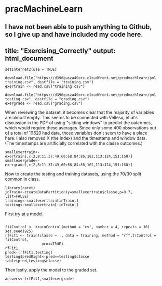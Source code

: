 pracMachineLearn
================
I have not been able to push anything to Github, so I give up and have included my code here.
---
title: "Exercising_Correctly"
output: html_document
---

```{r}
setInternet2(use = TRUE)

download.file("https://d396qusza40orc.cloudfront.net/predmachlearn/pml-training.csv", destfile = "training.csv")
exertrain <- read.csv("training.csv")

download.file("https://d396qusza40orc.cloudfront.net/predmachlearn/pml-testing.csv", destfile = "grading.csv")
exergrade <- read.csv("grading.csv")
```

When reviewing the dataset, it becomes clear that the majority of variables are almost empty.  This seems to be connected with Velleso, et al's discussion in the PDF of using "sliding windows" to predict the outcomes, which would require these averages.  Since only some 400 observations out of a total of 19620 had data, those variables don't seem to have a place here.  I also removed X (the index) and the timestamp and window data.  (The timestamps are artificially correlated with the classe outcomes.)


```{r}
smallexertrain<-exertrain[,c(2,8:11,37:49,60:68,84:86,102,113:124,151:160)]
smallexergrade<-exergrade[,c(2,8:11,37:49,60:68,84:86,102,113:124,151:160)]
```

Now to create the testing and training datasets, using the 70/30 split common in class.

```{r}
library(caret)
inTrain<-createDataPartition(y=smallexertrain$classe,p=0.7, list=FALSE)
training<-smallexertrain[inTrain,]
testing<-smallexertrain[-inTrain,]
```

First try at a model.

```{r, echo=FALSE}

fitControl <- trainControl(method = "cv", number = 4, repeats = 10)
set.seed(925)
rfFit1 <- train(classe ~ ., data = training, method = "rf",trControl = fitControl,
                 prox=TRUE)
rfFit1
pred<-(rfFit1,testing)
testing$predRight<-pred==testing$classe
table(pred,testing$classe)
```

Then lastly, apply the model to the graded set.

```{r}
answers<-(rfFit1,smallexergrade)


